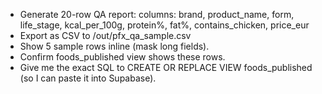 - Generate 20-row QA report:
  columns: brand, product_name, form, life_stage, kcal_per_100g, protein%, fat%, contains_chicken, price_eur
- Export as CSV to /out/pfx_qa_sample.csv
- Show 5 sample rows inline (mask long fields).
- Confirm foods_published view shows these rows.
- Give me the exact SQL to CREATE OR REPLACE VIEW foods_published (so I can paste it into Supabase).